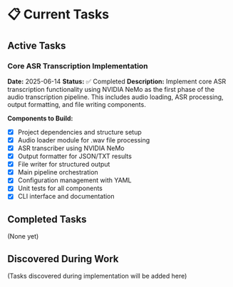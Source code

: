 # 📋 Current Tasks

## Active Tasks

### Core ASR Transcription Implementation
**Date:** 2025-06-14
**Status:** ✅ Completed
**Description:** Implement core ASR transcription functionality using NVIDIA NeMo as the first phase of the audio transcription pipeline. This includes audio loading, ASR processing, output formatting, and file writing components.

**Components to Build:**
- [x] Project dependencies and structure setup
- [x] Audio loader module for .wav file processing
- [x] ASR transcriber using NVIDIA NeMo
- [x] Output formatter for JSON/TXT results
- [x] File writer for structured output
- [x] Main pipeline orchestration
- [x] Configuration management with YAML
- [x] Unit tests for all components
- [x] CLI interface and documentation

## Completed Tasks

(None yet)

## Discovered During Work

(Tasks discovered during implementation will be added here)